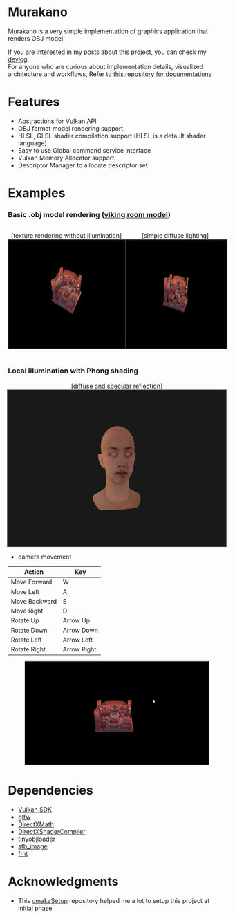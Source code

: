# Murakano

Murakano is a very simple implementation of graphics application that renders OBJ model.

If you are interested in my posts about this project, you can check my [devlog](https://github.com/codernineteen/rendering-archive/tree/main/devlog).<br>
For anyone who are curious about implementation details, visualized architecture and workflows, Refer to [this repository for documentations](https://github.com/codernineteen/rendering-archive/tree/main/rendering/api/vulkan/implementation)

# Features

- Abstractions for Vulkan API
- OBJ format model rendering support
- HLSL, GLSL shader compilation support (HLSL is a default shader language)
- Easy to use Global command service interface
- Vulkan Memory Allocator support
- Descriptor Manager to allocate descriptor set

# Examples

### Basic .obj model rendering  ([viking room model](https://sketchfab.com/3d-models/viking-room-a49f1b8e4f5c4ecf9e1fe7d81915ad38))
<div style="display: flex; flex:1 1 0px;">
	<p align="center">
		<label>[texture rendering without illumination]</label>
		<img 
		src="docs/images/render-obj.png" 
		alt="image of rendered viking room"
		style="width: auto; height: 250px; border: 2px solid #333"
		/>
	</p>
	<p align="center">
		<label>[simple diffuse lighting]</label>
		<img 
		src="docs/images/render-diffuse-obj.png" 
		alt="image of rendered viking room"
		style="wwidth: auto; height: 250px; border: 2px solid #333"
		/>
	</p>
</div>

### Local illumination with Phong shading
<p align="center" style="display:flex; flex-direction: column; align-items: center;">
	<label>[diffuse and specular reflection]</label>
	<img 
	src="docs/images/face_render.png" 
	alt="image of rendered viking room"
	style="width: 560px; height: 360px; border: 2px solid #333"
	/>
</p>

- camera movement

| Action          | Key            |
|---|---|
| Move Forward    | W              |
| Move Left       | A              |
| Move Backward   | S              |
| Move Right      | D              |
| Rotate Up       | Arrow Up       |
| Rotate Down     | Arrow Down     |
| Rotate Left     | Arrow Left     |
| Rotate Right    | Arrow Right    |

<p align="center">
<img src="docs/images/camera-moving.gif" alt="move camera perspective" />
</p>

# Dependencies

- [Vulkan SDK](https://vulkan.lunarg.com/sdk/home)
- [glfw](https://github.com/glfw/glfw/tree/3.3-stable)
- [DirectXMath](https://github.com/microsoft/DirectXMath)
- [DirectXShaderCompiler](https://github.com/microsoft/DirectXMath)
- [tinyobjloader](https://github.com/tinyobjloader/tinyobjloader)
- [stb_image](https://github.com/nothings/stb)
- [fmt](https://github.com/fmtlib/fmt)

# Acknowledgments

- This [cmakeSetup](https://github.com/meemknight/cmakeSetup) repository helped me a lot to setup this project at initial phase
